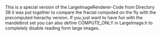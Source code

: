 This is a special version of the LargeImageRenderer-Code from Directory 38
it was put together to compare the fractal computed on the fly with the precomputed
hierachy version. If you just want to have fun with the mandelbrot set you can also define
COMPUTE_ONLY in LargeImage.h to completely disable reading form large images.
